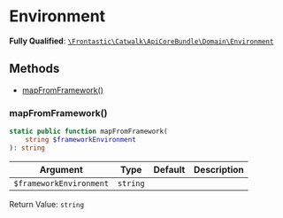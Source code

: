 #  Environment

**Fully Qualified**: [`\Frontastic\Catwalk\ApiCoreBundle\Domain\Environment`](../../../../src/php/ApiCoreBundle/Domain/Environment.php)

## Methods

* [mapFromFramework()](#mapfromframework)

### mapFromFramework()

```php
static public function mapFromFramework(
    string $frameworkEnvironment
): string
```

Argument|Type|Default|Description
--------|----|-------|-----------
`$frameworkEnvironment`|`string`||

Return Value: `string`

